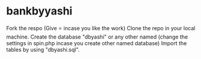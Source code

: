 # bankbyyashi
Fork the respo (Give ⭐ incase you like the work)
Clone the repo in your local machine.
Create the database "dbyashi" or any other named (change the settings in spin.php incase you create other named database)
Import the tables by using "dbyashi.sql".
